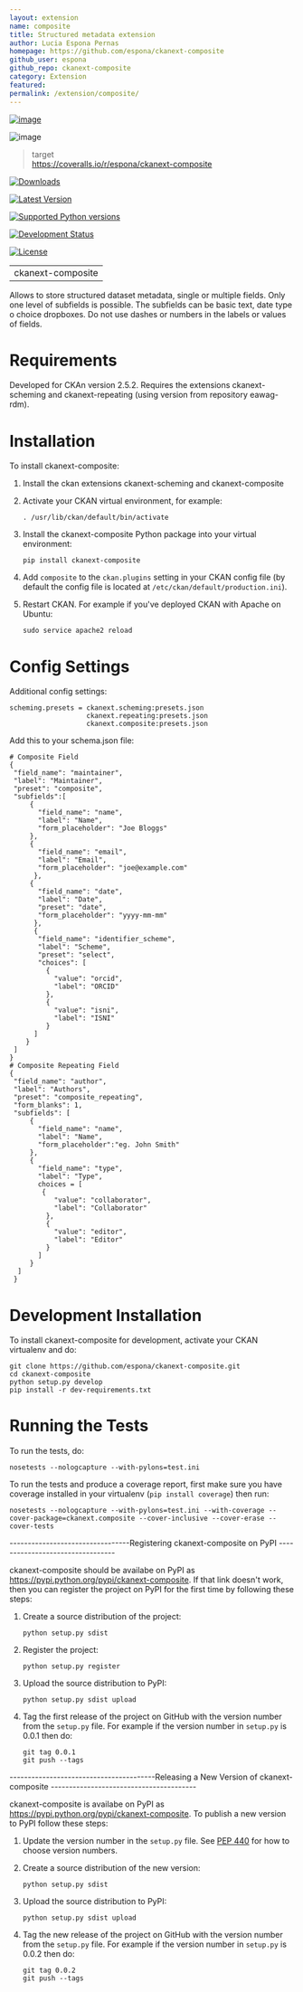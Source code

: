 ```yaml
---
layout: extension
name: composite
title: Structured metadata extension
author: Lucia Espona Pernas
homepage: https://github.com/espona/ckanext-composite
github_user: espona
github_repo: ckanext-composite
category: Extension
featured: 
permalink: /extension/composite/
---
```



[![image](https://travis-ci.org/espona/ckanext-composite.svg?branch=master)](https://travis-ci.org/espona/ckanext-composite)

![image](https://coveralls.io/repos/espona/ckanext-composite/badge.svg)

> target  
> <https://coveralls.io/r/espona/ckanext-composite>

[![Downloads](https://pypip.in/download/ckanext-composite/badge.svg)](https://pypi.python.org/pypi//ckanext-composite/)

[![Latest Version](https://pypip.in/version/ckanext-composite/badge.svg)](https://pypi.python.org/pypi/ckanext-composite/)

[![Supported Python versions](https://pypip.in/py_versions/ckanext-composite/badge.svg)](https://pypi.python.org/pypi/ckanext-composite/)

[![Development Status](https://pypip.in/status/ckanext-composite/badge.svg)](https://pypi.python.org/pypi/ckanext-composite/)

[![License](https://pypip.in/license/ckanext-composite/badge.svg)](https://pypi.python.org/pypi/ckanext-composite/)

|                   |
|-------------------|
| ckanext-composite |

Allows to store structured dataset metadata, single or multiple fields. Only one level of subfields is possible. The subfields can be basic text, date type o choice dropboxes. Do not use dashes or numbers in the labels or values of fields.

Requirements
============

Developed for CKAn version 2.5.2. Requires the extensions ckanext-scheming and ckanext-repeating (using version from repository eawag-rdm).

Installation
============

To install ckanext-composite:

1.  Install the ckan extensions ckanext-scheming and ckanext-composite
2.  Activate your CKAN virtual environment, for example:

        . /usr/lib/ckan/default/bin/activate

3.  Install the ckanext-composite Python package into your virtual environment:

        pip install ckanext-composite

4.  Add `composite` to the `ckan.plugins` setting in your CKAN config file (by default the config file is located at `/etc/ckan/default/production.ini`).
5.  Restart CKAN. For example if you've deployed CKAN with Apache on Ubuntu:

        sudo service apache2 reload

Config Settings
===============

Additional config settings:

    scheming.presets = ckanext.scheming:presets.json
                       ckanext.repeating:presets.json
                       ckanext.composite:presets.json

Add this to your schema.json file:

    # Composite Field
    {
     "field_name": "maintainer",
     "label": "Maintainer",
     "preset": "composite",
     "subfields":[
         {
           "field_name": "name",
           "label": "Name",
           "form_placeholder": "Joe Bloggs"
         },
         {
           "field_name": "email",
           "label": "Email",
           "form_placeholder": "joe@example.com"
          },
         {
           "field_name": "date",
           "label": "Date",
           "preset": "date",
           "form_placeholder": "yyyy-mm-mm"
          },
          {
           "field_name": "identifier_scheme",
           "label": "Scheme",
           "preset": "select",
           "choices": [
             {
               "value": "orcid",
               "label": "ORCID"
             },
             {
               "value": "isni",
               "label": "ISNI"
             }
          ]
        }
     ]
    }
    # Composite Repeating Field
    {
     "field_name": "author",
     "label": "Authors",
     "preset": "composite_repeating",
     "form_blanks": 1,
     "subfields": [
         {
           "field_name": "name",
           "label": "Name",
           "form_placeholder":"eg. John Smith"
         },
         {
           "field_name": "type",
           "label": "Type",
           choices = [
            {
               "value": "collaborator",
               "label": "Collaborator"
             },
             {
               "value": "editor",
               "label": "Editor"
             }
           ]
         }
      ]
     }

Development Installation
========================

To install ckanext-composite for development, activate your CKAN virtualenv and do:

    git clone https://github.com/espona/ckanext-composite.git
    cd ckanext-composite
    python setup.py develop
    pip install -r dev-requirements.txt

Running the Tests
=================

To run the tests, do:

    nosetests --nologcapture --with-pylons=test.ini

To run the tests and produce a coverage report, first make sure you have coverage installed in your virtualenv (`pip install coverage`) then run:

    nosetests --nologcapture --with-pylons=test.ini --with-coverage --cover-package=ckanext.composite --cover-inclusive --cover-erase --cover-tests

---------------------------------Registering ckanext-composite on PyPI ---------------------------------

ckanext-composite should be availabe on PyPI as <https://pypi.python.org/pypi/ckanext-composite>. If that link doesn't work, then you can register the project on PyPI for the first time by following these steps:

1.  Create a source distribution of the project:

        python setup.py sdist

2.  Register the project:

        python setup.py register

3.  Upload the source distribution to PyPI:

        python setup.py sdist upload

4.  Tag the first release of the project on GitHub with the version number from the `setup.py` file. For example if the version number in `setup.py` is 0.0.1 then do:

        git tag 0.0.1
        git push --tags

----------------------------------------Releasing a New Version of ckanext-composite ----------------------------------------

ckanext-composite is availabe on PyPI as <https://pypi.python.org/pypi/ckanext-composite>. To publish a new version to PyPI follow these steps:

1.  Update the version number in the `setup.py` file. See [PEP 440](http://legacy.python.org/dev/peps/pep-0440/#public-version-identifiers) for how to choose version numbers.
2.  Create a source distribution of the new version:

        python setup.py sdist

3.  Upload the source distribution to PyPI:

        python setup.py sdist upload

4.  Tag the new release of the project on GitHub with the version number from the `setup.py` file. For example if the version number in `setup.py` is 0.0.2 then do:

        git tag 0.0.2
        git push --tags



